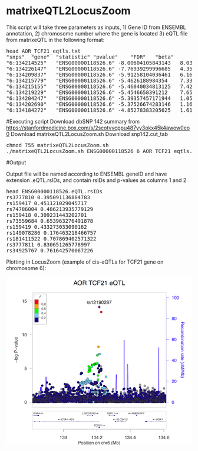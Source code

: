 # matrixeQTL2LocusZoom

This script will take three parameters as inputs, 1) Gene ID from ENSEMBL annotation, 2) chromosome number where the gene is located 3) eQTL file from matrixeQTL in the following format:

<pre>
head AOR_TCF21_eqtls.txt
"snps"	"gene"	"statistic"	"pvalue"	"FDR"	"beta"
"6:134214525"	"ENSG00000118526.6"	-8.00604105843143	8.03916943247416e-15	8.27596273928866e-13	-0.472596606956573
"6:134226147"	"ENSG00000118526.6"	-7.76939299996685	4.35609034489325e-14	4.1908757955211e-12	-0.453463080643677
"6:134209837"	"ENSG00000118526.6"	-5.91258104036461	6.16525172030328e-09	3.6491797333611e-07	-0.434239358522576
"6:134215779"	"ENSG00000118526.6"	-5.4626188984354	7.33863755697273e-08	3.7776937355882e-06	-0.335590058154907
"6:134215155"	"ENSG00000118526.6"	-5.46040034813125	7.42581108817843e-08	3.82004547528766e-06	-0.335842843000443
"6:134219229"	"ENSG00000118526.6"	-5.4546658391212	7.6558233417211e-08	3.93297487388231e-06	-0.335279178823917
"6:134204247"	"ENSG00000118526.6"	-5.39357457171944	1.05780776839588e-07	5.3217557036282e-06	-0.397099262828128
"6:134202690"	"ENSG00000118526.6"	-5.37526674283146	1.16474164877705e-07	5.8287500535325e-06	-0.398573998449558
"6:134184272"	"ENSG00000118526.6"	-4.85278383205625	1.61954736331598e-06	6.82414031433209e-05	-0.387056671918765
</pre>

#Executing script
Download dbSNP 142 summary from https://stanfordmedicine.box.com/s/2scotvvcppu487yy3okx45k4awow0eo0
Download matrixeQTL2LocusZoom.sh
Download snp142.cut_tab
<pre>
chmod 755 matrixeQTL2LocusZoom.sh
./matrixeQTL2LocusZoom.sh ENSG00000118526 6 AOR_TCF21_eqtls.txt
</pre>

#Output

Output file will be named according to ENSEMBL geneID and have extension .eQTL.rsIDs, and contain rsIDs and p-values as columns 1 and 2
<pre>
head ENSG00000118526.eQTL.rsIDs
rs3777810 0.395091136884783
rs159417 0.451121029045717
rs74786004 0.486213935779129
rs159418 0.309231443202701
rs73559684 0.653963276491878
rs159419 0.433273033090162
rs149078286 0.176463218466757
rs181411522 0.707869402571322
rs3777811 0.830651265778997
rs34925767 0.761642570067226
</pre>

Plotting in LocusZoom (example of cis-eQTLs for TCF21 gene on chromosome 6):

![ScreenShot](https://github.com/milospjanic/matrixeQTL2LocusZoom/blob/master/example.png)
